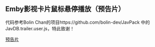 ## Emby影视卡片鼠标悬停播放（预告片）


代码参考Bolin Chan的项目https://github.com/bolin-dev/JavPack 中的JavDB.trailer.user.js，特此致谢！

[预告片](https://github.com/newday-life/emby-front-end-mod/blob/main/trailer/2024-03-28%2022-53-09-110.mp4)

